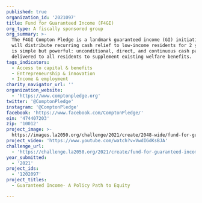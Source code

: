 ```yaml
---
published: true
organization_id: '2021097'
title: Fund for Guaranteed Income (F4GI)
org_type: A fiscally sponsored group
org_summary: >-
  The F4GI Compton Pledge is a landmark guaranteed income (GI) initiative that
  will distribute recurring cash relief to low-income residents for 2 years. GI
  is simple but powerful: unconditional, direct, and continuous cash payments
  delivered to all residents to supplement existing welfare benefits.
tags_indicators:
  - Access to capital & benefits
  - Entrepreneurship & innovation
  - Income & employment
charity_navigator_url: ''
organization_website:
  - 'https://www.comptonpledge.org'
twitter: '@ComptonPledge'
instagram: '@ComptonPledge'
facebook: 'https://www.facebook.com/ComptonPledge/'
ein: '474407203'
zip: '10012'
project_image: >-
  https://images.la2050.org/challenge/2021/create/2048-wide/fund-for-guaranteed-income-f4gi.jpg
project_video: 'https://www.youtube.com/watch?v=VwdIGdKsBJA'
challenge_url:
  - 'https://challenge.la2050.org/2021/create/fund-for-guaranteed-income-f4gi/'
year_submitted:
  - '2021'
project_ids:
  - '1202097'
project_titles:
  - Guaranteed Income- A Policy Path to Equity

---
```

